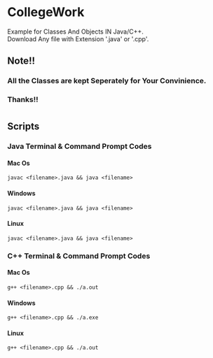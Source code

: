 # CollegeWork

Example for Classes And Objects IN Java/C++.\
Download Any file with Extension '.java' or '.cpp'.

## Note!!

### All the Classes are kept Seperately for Your Convinience.

### Thanks!!

#

## Scripts

### Java Terminal & Command Prompt Codes

#### Mac Os

`javac <filename>.java && java <filename>`

#### Windows

`javac <filename>.java && java <filename>`

#### Linux

`javac <filename>.java && java <filename>`

### C++ Terminal & Command Prompt Codes

#### Mac Os

`g++ <filename>.cpp && ./a.out`

#### Windows

`g++ <filename>.cpp && ./a.exe`

#### Linux

`g++ <filename>.cpp && ./a.out`
